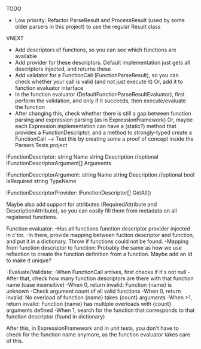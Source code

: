 TODO
- Low priority: Refactor ParseResult and ProcessResult (used by some older parsers in this project) to use the regular Result class

VNEXT

* Add descriptors of functions, so you can see which functions are available
* Add provider for these descriptors. Default implementation just gets all descriptors injected, and returns these
* Add validator for a FunctionCall (FunctionParseResult), so you can check whether your call is valid (and not just execute it)
  Or, add it to function evaluator interface
* In the function evaluator (DefaultFunctionParseResultEvaluator), first perform the validation, and only if it succeeds, then execute/evaluate the function
* After changing this, check whether there is still a gap between function parsing and expression parsing (as in ExpressionFramework)
  Or, maybe each Expression implementation can have a (static?) method that provides a FunctionDescriptor, and a method to strongly-typed create a FunctionCall
  --> Test this by creating some a proof of concept inside the Parsers.Tests project

IFunctionDescriptor:
string Name
string Description //optional
IFunctionDescriptorArgument[] Arguments

IFunctionDescriptorArgument:
string Name
string Description //optional
bool IsRequired
string TypeName

IFunctionDescriptorProvider:
IFunctionDescriptor[] GetAll()

Maybe also add support for attributes (RequiredAttribute and DescriptionAttribute), so you can easily fill them from metadata on all registered functions.

Function evaluator:
-Has all functions function descriptor provider injected in c'tor.
-In there, provide mapping between fuction descriptor and function, and put it in a dictionary. Throw if functions could not be found.
-Mapping from function descriptor to function: Probably the same as how we use reflection to create the function definition from a function. Maybe add an Id to make it unique?

-Evaluate/Validate:
-When FunctionCall arrives, first checks if it's not null
-After that, check how many function descriptors are there with that function name (case insensitive)
-When 0, return invalid: Function {name} is unknown
-Check argument count of all valid functions
-When 0, return invalid: No overload of function {name} takes {count} arguments
-When >1, return invalid: Function {name} has multiple overloads with {count} arguments defined
-When 1, search for the function that corresponds to that function descriptor (found in dictionary)

After this, in ExpressionFramework and in unit tests, you don't have to check for the function name anymore, as the function evaluator takes care of this.
